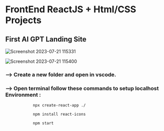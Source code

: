 # FrontEnd ReactJS + Html/CSS Projects

## First AI GPT Landing Site


![Screenshot 2023-07-21 115331](https://github.com/rajneeshsingh18/RectifyDesign/assets/79413032/13ac8256-9c19-462a-8d33-57b3f743ac98)

![Screenshot 2023-07-21 115400](https://github.com/rajneeshsingh18/RectifyDesign/assets/79413032/d34a517c-2e82-4717-9fdd-e3e995d155ef)


### --> Create a new folder and open in vscode. 
### --> Open terminal follow these commands to setup localhost Environment : 
                npx create-react-app ./
                
                npm install react-icons
                
                npm start



